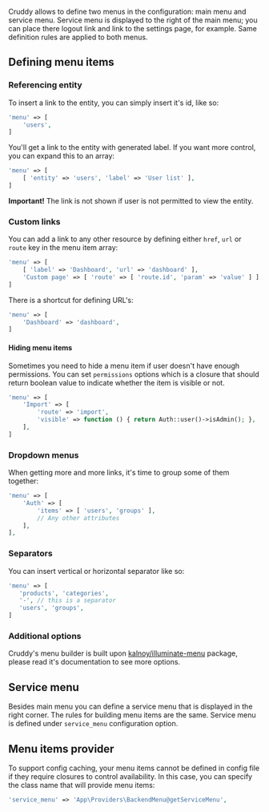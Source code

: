 Cruddy allows to define two menus in the configuration: main menu and service menu. Service menu is displayed to the right of the main menu; you can place there logout link and link to the settings page, for example. Same definition rules are applied to both menus.

## Defining menu items

### Referencing entity

To insert a link to the entity, you can simply insert it's id, like so:

```php
'menu' => [
    'users',
]
```

You'll get a link to the entity with generated label. If you want more control,
you can expand this to an array:

```php
'menu' => [
    [ 'entity' => 'users', 'label' => 'User list' ],
]
```

__Important!__ The link is not shown if user is not permitted to view the entity.

### Custom links

You can add a link to any other resource by defining either `href`, `url` or `route` key in the menu item array:

```php
'menu' => [
    [ 'label' => 'Dashboard', 'url' => 'dashboard' ],
    'Custom page' => [ 'route' => [ 'route.id', 'param' => 'value' ] ],
]
```

There is a shortcut for defining URL's:

```php
'menu' => [
    'Dashboard' => 'dashboard',
]
```

#### Hiding menu items

Sometimes you need to hide a menu item if user doesn't have enough permissions.
You can set `permissions` options which is a closure that should return boolean
value to indicate whether the item is visible or not.

```php
'menu' => [
    'Import' => [
        'route' => 'import',
        'visible' => function () { return Auth::user()->isAdmin(); },
    ],
]
```

### Dropdown menus

When getting more and more links, it's time to group some of them together:

```php
'menu' => [
    'Auth' => [
        'items' => [ 'users', 'groups' ],
        // Any other attributes
    ],
],
```

### Separators

You can insert vertical or horizontal separator like so:

```php
'menu' => [
   'products', 'categories',
   '-', // this is a separator
   'users', 'groups',
]
```

### Additional options

Cruddy's menu builder is built upon [kalnoy/illuminate-menu](http://github.com/lazychaser/illuminate-menu) package,
please read it's documentation to see more options.

## Service menu

Besides main menu you can define a service menu that is displayed in the right corner.
The rules for building menu items are the same. Service menu is defined under
`service_menu` configuration option.

## Menu items provider

To support config caching, your menu items cannot be defined in config file if they require closures to control 
availability. In this case, you can specify the class name that will provide menu items:

```php
'service_menu' => 'App\Providers\BackendMenu@getServiceMenu',
```